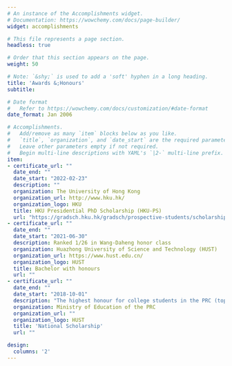 ```yaml
---
# An instance of the Accomplishments widget.
# Documentation: https://wowchemy.com/docs/page-builder/
widget: accomplishments

# This file represents a page section.
headless: true

# Order that this section appears on the page.
weight: 50

# Note: `&shy;` is used to add a 'soft' hyphen in a long heading.
title: 'Awards &;Honours'
subtitle:

# Date format
#   Refer to https://wowchemy.com/docs/customization/#date-format
date_format: Jan 2006

# Accomplishments.
#   Add/remove as many `item` blocks below as you like.
#   `title`, `organization`, and `date_start` are the required parameters.
#   Leave other parameters empty if not required.
#   Begin multi-line descriptions with YAML's `|2-` multi-line prefix.
item:
- certificate_url: ""
  date_end: ""
  date_start: "2022-02-23"
  description: ""
  organization: The University of Hong Kong
  organization_url: http://www.hku.hk/
  organization_logo: HKU
  title: HKU Presidential PhD Scholarship (HKU-PS)
  url: "https://gradsch.hku.hk/gradsch/prospective-students/scholarship-funding-and-fees#1"
- certificate_url: ""
  date_end: ""
  date_start: "2021-06-30"
  description: Ranked 1/26 in Wang-Daheng honor class
  organization: Huazhong University of Science and Technology (HUST)
  organization_url: https://www.hust.edu.cn/
  organization_logo: HUST
  title: Bachelor with honours
  url: ""
- certificate_url: ""
  date_end: ""
  date_start: "2018-10-01"
  description: "The highest honour for college students in the PRC (top 0.2%)"
  organization: Ministry of Education of the PRC
  organization_url: ""
  organization_logo: HUST
  title: 'National Scholarship'
  url: ""

design:
  columns: '2' 
---
```

